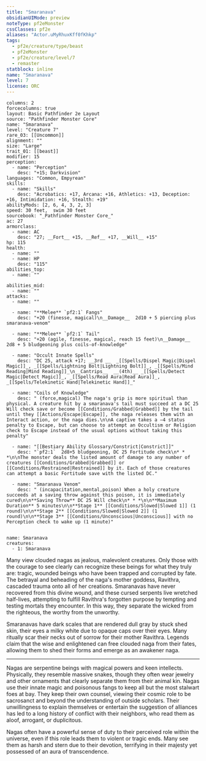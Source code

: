 ```yaml
---
title: "Smaranava"
obsidianUIMode: preview
noteType: pf2eMonster
cssClasses: pf2e
aliases: "Actor.uMyRhuxKff0fKhkp" 
tags:
  - pf2e/creature/type/beast
  - pf2eMonster
  - pf2e/creature/level/7
  - remaster
statblock: inline
name: "Smaranava"
level: 7
license: ORC
---
```


```statblock
columns: 2
forcecolumns: true
layout: Basic Pathfinder 2e Layout
source: "Pathfinder Monster Core"
name: "Smaranava"
level: "Creature 7"
rare_03: [[Uncommon]]
alignment: ""
size: "Large"
trait_01: [[beast]]
modifier: 15
perception:
  - name: "Perception"
    desc: "+15; Darkvision"
languages: "Common, Empyrean"
skills:
  - name: "Skills"
    desc: "Acrobatics: +17, Arcana: +16, Athletics: +13, Deception: +16, Intimidation: +16, Stealth: +19"
abilityMods: [2, 6, 4, 3, 2, 3]
speed: 30 feet,  swim 30 feet
sourcebook: "_Pathfinder Monster Core_"
ac: 27
armorclass:
  - name: AC
    desc: "27; __Fort__ +15, __Ref__ +17, __Will__ +15"
hp: 115
health:
  - name: ""
  - name: HP
    desc: "115"
abilities_top:
  - name: ""

abilities_mid:
  - name: ""
attacks:
  - name: ""

  - name: "**Melee** `pf2:1` Fangs"
    desc: "+20 (finesse, magical)\n__Damage__  2d10 + 5 piercing plus smaranava-venom"

  - name: "**Melee** `pf2:1` Tail"
    desc: "+20 (agile, finesse, magical, reach 15 feet)\n__Damage__  2d8 + 5 bludgeoning plus coils-of-knowledge"

  - name: "Occult Innate Spells"
    desc: "DC 25, attack +17; __3rd __  _[[Spells/Dispel Magic|Dispel Magic]]_, _[[Spells/Lightning Bolt|Lightning Bolt]]_, _[[Spells/Mind Reading|Mind Reading]]_\n__Cantrips__  __(4th)__ _[[Spells/Detect Magic|Detect Magic]]_, _[[Spells/Read Aura|Read Aura]]_, _[[Spells/Telekinetic Hand|Telekinetic Hand]]_"

  - name: "Coils of Knowledge"
    desc: " (force,magical) The naga's grip is more spiritual than physical. A creature hit by a smaranava's tail must succeed at a DC 25 Will check save or become [[Conditions/Grabbed|Grabbed]] by the tail until they [[Actions/Escape|Escape]], the naga releases them with an Interact action, or the naga dies.\n\nA captive takes a –4 status penalty to Escape, but can choose to attempt an Occultism or Religion check to Escape instead of the usual options without taking this penalty"

  - name: "[[Bestiary Ability Glossary/Constrict|Constrict]]"
    desc: "`pf2:1`  2d8+5 bludgeoning, DC 25 Fortitude check\n* * *\n\nThe monster deals the listed amount of damage to any number of creatures [[Conditions/Grabbed|Grabbed]] or [[Conditions/Restrained|Restrained]] by it. Each of those creatures can attempt a basic Fortitude save with the listed DC."

  - name: "Smaranava Venom"
    desc: " (incapacitation,mental,poison) When a holy creature succeeds at a saving throw against this poison, it is immediately cured\n\n**Saving Throw** DC 25 Will check\n* * *\n\n**Maximum Duration** 5 minutes\n\n**Stage 1** [[Conditions/Slowed|Slowed 1]] (1 round)\n\n**Stage 2** [[Conditions/Slowed|Slowed 2]] (1 round)\n\n**Stage 3** [[Conditions/Unconscious|Unconscious]] with no Perception check to wake up (1 minute)"
 
```

```encounter-table
name: Smaranava
creatures:
  - 1: Smaranava
```



Many view clouded nagas as jealous, malevolent creatures. Only those with the courage to see clearly can recognize these beings for what they truly are: tragic, wounded beings who have been trapped and corrupted by fate. The betrayal and beheading of the naga's mother goddess, Ravithra, cascaded trauma onto all of her creations. Smaranavas have never recovered from this divine wound, and these cursed serpents live wretched half-lives, attempting to fulfill Ravithra's forgotten purpose by tempting and testing mortals they encounter. In this way, they separate the wicked from the righteous, the worthy from the unworthy.

Smaranavas have dark scales that are rendered dull gray by stuck shed skin, their eyes a milky white due to opaque caps over their eyes. Many ritually scar their necks out of sorrow for their mother Ravithra. Legends claim that the wise and enlightened can free clouded naga from their fates, allowing them to shed their forms and emerge as an awakener naga.

* * *

Nagas are serpentine beings with magical powers and keen intellects. Physically, they resemble massive snakes, though they often wear jewelry and other ornaments that clearly separate them from their animal kin. Nagas use their innate magic and poisonous fangs to keep all but the most stalwart foes at bay. They keep their own counsel, viewing their cosmic role to be sacrosanct and beyond the understanding of outside scholars. Their unwillingness to explain themselves or entertain the suggestion of alliances has led to a long history of conflict with their neighbors, who read them as aloof, arrogant, or duplicitous.

Nagas often have a powerful sense of duty to their perceived role within the universe, even if this role leads them to violent or tragic ends. Many see them as harsh and stern due to their devotion, terrifying in their majesty yet possessed of an aura of transcendence.
